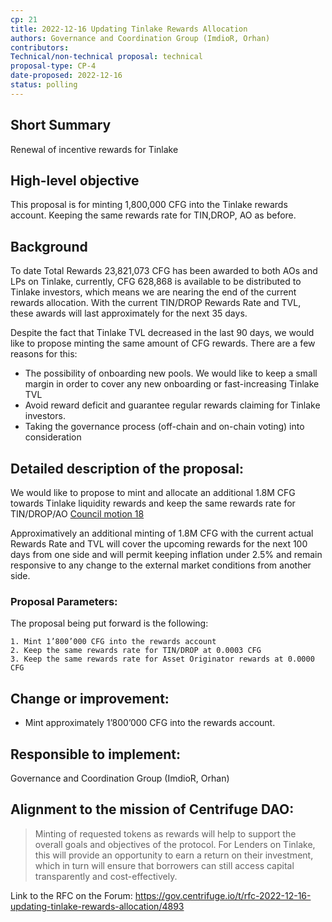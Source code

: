 ```yaml
---
cp: 21
title: 2022-12-16 Updating Tinlake Rewards Allocation
authors: Governance and Coordination Group (ImdioR, Orhan)
contributors:
Technical/non-technical proposal: technical
proposal-type: CP-4
date-proposed: 2022-12-16
status: polling
---
```


## Short Summary
Renewal of incentive rewards for Tinlake

## High-level objective
This proposal is for minting 1,800,000 CFG into the Tinlake rewards account. Keeping the same rewards rate for TIN,DROP, AO as before.

## Background
To date Total Rewards 23,821,073 CFG has been awarded to both AOs and LPs on Tinlake, currently, CFG 628,868 is available to be distributed to Tinlake investors, which means we are nearing the end of the current rewards allocation. With the current TIN/DROP Rewards Rate and TVL, these awards will last approximately for the next 35 days.

Despite the fact that Tinlake TVL decreased in the last 90 days, we would like to propose minting the same amount of CFG rewards. There are a few reasons for this:

* The possibility of onboarding new pools. We would like to keep a small margin in order to cover any new onboarding or fast-increasing Tinlake TVL
* Avoid reward deficit and guarantee regular rewards claiming for Tinlake investors. 
* Taking the governance process (off-chain and on-chain voting) into consideration

## Detailed description of the proposal:

We would like to propose to mint and allocate an additional 1.8M CFG towards Tinlake liquidity rewards and keep the same rewards rate for TIN/DROP/AO [Council motion 18](https://gov.centrifuge.io/t/council-motion-18-tinlake-lp-rewards-restructuring-july-2022/4400)

Approximatively an additional minting of 1.8M CFG with the current actual Rewards Rate and TVL will cover the upcoming rewards for the next 100 days from one side and will permit keeping inflation under 2.5% and remain responsive to any change to the external market conditions from another side.

### Proposal Parameters:
The proposal being put forward is the following:
```
1. Mint 1’800’000 CFG into the rewards account
2. Keep the same rewards rate for TIN/DROP at 0.0003 CFG
3. Keep the same rewards rate for Asset Originator rewards at 0.0000 CFG
```

## Change or improvement:
* Mint approximately 1’800’000 CFG into the rewards account.
  
## Responsible to implement: 
Governance and Coordination Group (ImdioR, Orhan)

## Alignment to the mission of Centrifuge DAO:

>Minting of requested tokens as rewards will help to support the overall goals and objectives of the protocol. For Lenders on Tinlake, this will provide an opportunity to earn a return on their investment, which in turn will ensure that borrowers can still access capital transparently and cost-effectively.

Link to the RFC on the Forum: https://gov.centrifuge.io/t/rfc-2022-12-16-updating-tinlake-rewards-allocation/4893
